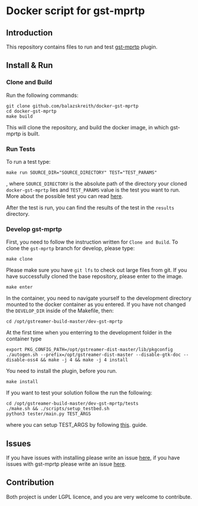 # Docker script for gst-mprtp

## Introduction

This repository contains files to run and test [gst-mprtp](https://github.com/balazskreith/gst-mprtp) plugin.


## Install & Run

### Clone and Build

Run the following commands:

```shell script
git clone github.com/balazskreith/docker-gst-mprtp
cd docker-gst-mprtp
make build
``` 

This will clone the repository, and build the docker image, in which gst-mprtp is built.

### Run Tests

To run a test type:

```shell script
make run SOURCE_DIR="SOURCE_DIRECTORY" TEST="TEST_PARAMS"
``` 

, where `SOURCE_DIRECTORY` is the absolute path of the directory your cloned 
`docker-gst-mprtp` lies and `TEST_PARAMS` value is the test you  want to run.
 More about the possible test you can read [here](https://github.com/balazskreith/gst-mprtp/tree/master/tests).

After the test is run, you can find the results of the test in the `results` directory.

### Develop gst-mprtp

First, you need to follow the instruction written for `Clone and Build`.
To clone the `gst-mprtp` branch for develop, please type:

```shell script
make clone 
``` 
Please make sure you have `git lfs` to check out large files from git.
If you have successfully cloned the base repository, please enter to the image.

```shell script
make enter 
``` 

In the container, you need to navigate yourself to the development directory 
mounted to the docker container as you entered. If you have not changed the 
`DEVELOP_DIR` inside of the Makefile, then:

```shell script
cd /opt/gstreamer-build-master/dev-gst-mprtp
```

At the first time when you enterring to the development folder in the container type
```shell script
export PKG_CONFIG_PATH=/opt/gstreamer-dist-master/lib/pkgconfig
./autogen.sh --prefix=/opt/gstreamer-dist-master --disable-gtk-doc --disable-oss4 && make -j 4 && make -j 4 install
```

You need to install the plugin, before you run.

```shell script
make install
```

If you want to test your solution follow the run the following:

```shell script
cd /opt/gstreamer-build-master/dev-gst-mprtp/tests  
./make.sh && ./scripts/setup_testbed.sh
python3 tester/main.py TEST_ARGS
```

where you can setup TEST_ARGS by following [this](https://github.com/balazskreith/gst-mprtp/tree/master/tests). guide.

## Issues

If you have issues with installing please write an issue [here](https://github.com/balazskreith/docker-gst-mprtp/issues), 
if you have issues with gst-mprtp please write an issue [here](https://github.com/balazskreith/gst-mprtp/issues/).

## Contribution

Both project is under LGPL licence, and you are very welcome to contribute.


